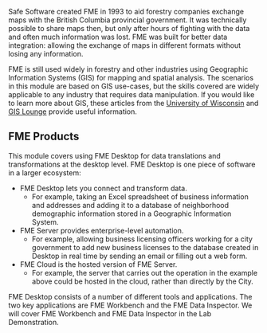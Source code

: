 Safe Software created FME in 1993 to aid forestry companies exchange maps with the British Columbia provincial government. It was technically possible to share maps then, but only after hours of fighting with the data and often much information was lost. FME was built for better data integration: allowing the exchange of maps in different formats without losing any information.

FME is still used widely in forestry and other industries using Geographic Information Systems (GIS) for mapping and spatial analysis. The scenarios in this module are based on GIS use-cases, but the skills covered are widely applicable to any industry that requires data manipulation. If you would like to learn more about GIS, these articles from the [University of Wisconsin](https://researchguides.library.wisc.edu/GIS) and [GIS Lounge](https://www.gislounge.com/what-is-gis/) provide useful information.

## FME Products

This module covers using FME Desktop for data translations and transformations at the desktop level. FME Desktop is one piece of software in a larger ecosystem:

- FME Desktop lets you connect and transform data.
  - For example, taking an Excel spreadsheet of business information and addresses and adding it to a database of neighborhood demographic information stored in a Geographic Information System.
- FME Server provides enterprise-level automation.
  - For example, allowing business licensing officers working for a city government to add new business licenses to the database created in Desktop in real time by sending an email or filling out a web form.
- FME Cloud is the hosted version of FME Server.
  - For example, the server that carries out the operation in the example above could be hosted in the cloud, rather than directly by the City.

FME Desktop consists of a number of different tools and applications. The two key applications are FME Workbench and the FME Data Inspector. We will cover FME Workbench and FME Data Inspector in the Lab Demonstration.
